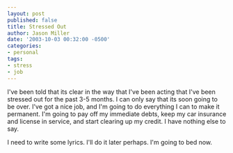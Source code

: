 ```yaml
---
layout: post
published: false
title: Stressed Out
author: Jason Miller
date: '2003-10-03 00:32:00 -0500'
categories:
- personal
tags:
- stress
- job
---
```


I've been told that its clear in the way that I've been acting that I've been
stressed out for the past 3-5 months. I can only say that its soon going to be
over. I've got a nice job, and I'm going to do everything I can to make it
permanent. I'm going to pay off my immediate debts, keep my car insurance and
license in service, and start clearing up my credit. I have nothing else to say.

I need to write some lyrics. I'll do it later perhaps. I'm going to bed now.
